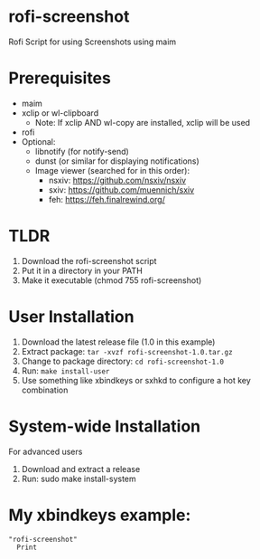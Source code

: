 # rofi-screenshot
Rofi Script for using Screenshots using maim

# Prerequisites

* maim
* xclip or wl-clipboard
    * Note: If xclip AND wl-copy are installed, xclip will be used
* rofi
* Optional:
    * libnotify (for notify-send)
    * dunst (or similar for displaying notifications)
    * Image viewer (searched for in this order):
        * nsxiv: https://github.com/nsxiv/nsxiv
        * sxiv: https://github.com/muennich/sxiv
        * feh: https://feh.finalrewind.org/

# TLDR

1. Download the rofi-screenshot script
2. Put it in a directory in your PATH
3. Make it executable (chmod 755 rofi-screenshot)

# User Installation

1. Download the latest release file (1.0 in this example)
2. Extract package: `tar -xvzf rofi-screenshot-1.0.tar.gz`
3. Change to package directory: `cd rofi-screenshot-1.0`
4. Run: `make install-user`
5. Use something like xbindkeys or sxhkd to configure a hot key combination

# System-wide Installation

For advanced users

1. Download and extract a release
2. Run: sudo make install-system

# My xbindkeys example:
```
"rofi-screenshot"
  Print
```
